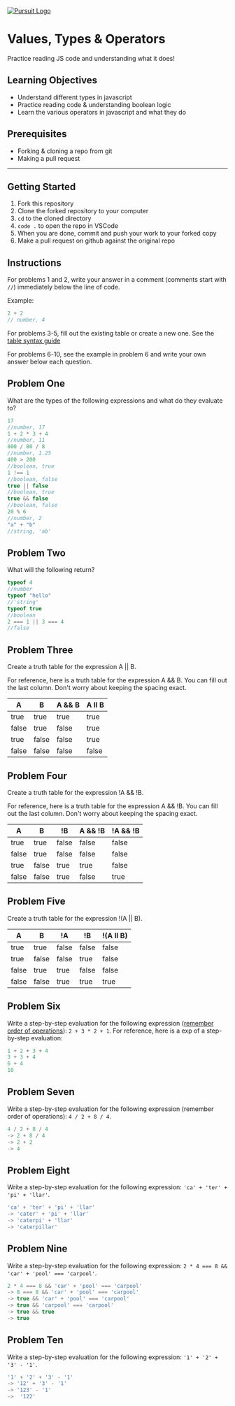 [![Pursuit Logo](https://avatars1.githubusercontent.com/u/5825944?s=200&v=4)](https://pursuit.org)

# Values, Types & Operators

Practice reading JS code and understanding what it does!

## Learning Objectives

- Understand different types in javascript
- Practice reading code & understanding boolean logic
- Learn the various operators in javascript and what they do

## Prerequisites

- Forking & cloning a repo from git
- Making a pull request

---

## Getting Started

1. Fork this repository
1. Clone the forked repository to your computer
1. `cd` to the cloned directory
1. `code .` to open the repo in VSCode
1. When you are done, commit and push your work to your forked copy
1. Make a pull request on github against the original repo

## Instructions

For problems 1 and 2, write your answer in a comment (comments start with `//`) immediately below the line of code.

Example:

```js
2 + 2
// number, 4
```

For problems 3-5, fill out the existing table or create a new one. See the [table syntax guide](https://www.markdownguide.org/extended-syntax#tables)

For problems 6-10, see the example in problem 6 and write your own answer below each question.



## Problem One

What are the types of the following expressions and what do they evaluate to?

```js
17
//number, 17
1 + 2 * 3 + 4
//number, 11
800 / 80 / 8
//number, 1.25
400 > 200
//boolean, true
1 !== 1
//boolean, false
true || false
//boolean, true
true && false
//boolean, false
20 % 6
//number, 2
"a" + "b"
//string, 'ab'
```

## Problem Two

What will the following return?

```js
typeof 4
//number
typeof "hello"
//'string'
typeof true
//boolean
2 === 1 || 3 === 4
//false
```

## Problem Three

Create a truth table for the expression A || B.

For reference, here is a truth table for the expression A && B. You can fill out the last column. Don't worry about keeping the spacing exact.

| A     | B     | A && B |  A ll B    |
| ----- | ----- | ------ | ---------- |
| true  | true  | true   |   true     |
| false | true  | false  |   true     |
| true  | false | false  |   true     |
| false | false | false  |   false    |

## Problem Four

Create a truth table for the expression !A && !B.

For reference, here is a truth table for the expression A && !B. You can fill out the last column. Don't worry about keeping the spacing exact.

| A     | B     | !B    | A && !B | !A && !B      |
| ----- | ----- | ----- | ------- | --------      |
| true  | true  | false | false   |    false      |
| false | true  | false | false   |    false      |
| true  | false | true  | true    |    false      |
| false | false | true  | false   |    true       |

## Problem Five

Create a truth table for the expression !(A || B).

| A        | B        | !A       | !B       | !(A ll B) |
| -------- | -------- | -------- | -------- | --------  |
|  true    |  true    |  false   |  false   | false     |
|  true    |  false   |  false   |  true    | false     |
|  false   |  true    |  true    |  false   | false     |
|  false   |  false   |  true    |  true    | true      |

## Problem Six

Write a step-by-step evaluation for the following expression ([remember order of operations](https://www.mathsisfun.com/operation-order-pemdas.html)): `2 + 3 * 2 + 1`.
For reference, here is a exp of a step-by-step evaluation:

```js
1 + 2 + 3 + 4
3 + 3 + 4
6 + 4
10
```

## Problem Seven

Write a step-by-step evaluation for the following expression (remember order of operations): `4 / 2 + 8 / 4`.
```js
4 / 2 + 8 / 4
-> 2 + 8 / 4
-> 2 + 2
-> 4
```
## Problem Eight

Write a step-by-step evaluation for the following expression: `'ca' + 'ter' + 'pi' + 'llar'`.
```js
'ca' + 'ter' + 'pi' + 'llar'
-> 'cater' + 'pi' + 'llar'
-> 'caterpi' + 'llar'
-> 'caterpillar'
```
## Problem Nine

Write a step-by-step evaluation for the following expression: `2 * 4 === 8 && 'car' + 'pool' === 'carpool'`.
```js
2 * 4 === 8 && 'car' + 'pool' === 'carpool'
-> 8 === 8 && 'car' + 'pool' === 'carpool'
-> true && 'car' + 'pool' === 'carpool'
-> true && 'carpool' === 'carpool'
-> true && true
-> true
```
## Problem Ten

Write a step-by-step evaluation for the following expression: `'1' + '2' + '3' - '1'`.
```js
'1' + '2' + '3' - '1'
-> '12' + '3' - '1'
-> '123' - '1'
->  '122'
```